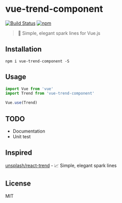 # vue-trend-component
[![Build Status](https://travis-ci.org/QingWei-Li/vue-trend.svg?branch=master)](https://travis-ci.org/QingWei-Li/vue-trend)
[![npm](https://img.shields.io/npm/v/vue-trend.svg)](https://www.npmjs.com/package/vue-trend)
<!-- [![Coverage Status](https://coveralls.io/repos/github/QingWei-Li/vue-trend/badge.svg?branch=master)](https://coveralls.io/github/QingWei-Li/vue-trend?branch=master) -->

> 🌈 Simple, elegant spark lines for Vue.js

## Installation
```shell
npm i vue-trend-component -S
```

## Usage
```javascript
import Vue from 'vue'
import Trend from 'vue-trend-component'

Vue.use(Trend)
```

## TODO
- Documentation
- Unit test

## Inspired

[unsplash/react-trend](https://github.com/unsplash/react-trend) - 📈 Simple, elegant spark lines

## License
MIT
